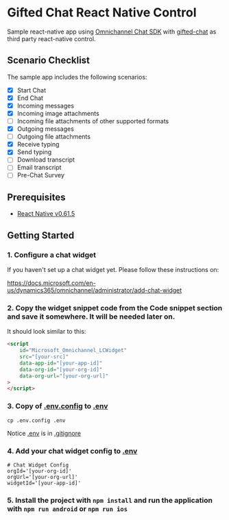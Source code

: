 # Gifted Chat React Native Control

Sample react-native app using [Omnichannel Chat SDK](https://github.com/microsoft/omnichannel-chat-sdk) with [gifted-chat](https://github.com/FaridSafi/react-native-gifted-chat) as third party react-native control.

## Scenario Checklist

The sample app includes the following scenarios:

- [x] Start Chat
- [x] End Chat
- [x] Incoming messages
- [x] Incoming image attachments
- [ ] Incoming file attachments of other supported formats
- [x] Outgoing messages
- [ ] Outgoing file attachments
- [x] Receive typing
- [x] Send typing
- [ ] Download transcript
- [ ] Email transcript
- [ ] Pre-Chat Survey

## Prerequisites
- [React Native v0.61.5](https://reactnative.dev/)

## Getting Started

### 1. Configure a chat widget

If you haven't set up a chat widget yet. Please follow these instructions on:

https://docs.microsoft.com/en-us/dynamics365/omnichannel/administrator/add-chat-widget

### 2. **Copy** the widget snippet code from the **Code snippet** section and save it somewhere. It will be needed later on.

It should look similar to this:

```html
<script
    id="Microsoft_Omnichannel_LCWidget"
    src="[your-src]"
    data-app-id="[your-app-id]"
    data-org-id="[your-org-id]"
    data-org-url="[your-org-url]"
>
</script>
```

### 3. **Copy** of [.env.config](.env.config) to [.env](.env)

```
cp .env.config .env
```

Notice [.env](.env) is in [.gitignore](.gitignore)

### 4. **Add** your chat widget config to [.env](.env)

```
# Chat Widget Config
orgId='[your-org-id]'
orgUrl='[your-org-url]'
widgetId='[your-app-id]'
```

### 5. Install the project with `npm install` and run the application with `npm run android` or `npm run ios`